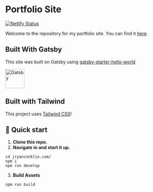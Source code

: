 # Portfolio Site

[![Netlify Status](https://api.netlify.com/api/v1/badges/ac72be0b-00f8-4a62-8508-1363306e750e/deploy-status)](https://app.netlify.com/sites/pensive-poincare-27584d/deploys)

Welcome to the repository for my portfolio site. You can find it [here](http://jryanconklin.com).

## Built With Gatsby

This site was built on Gatsby using [gatsby-starter-hello-world](https://github.com/gatsbyjs/gatsby-starter-hello-world)

<a href="https://www.gatsbyjs.org">
<img alt="Gatsby" src="https://www.gatsbyjs.org/monogram.svg" width="60" />
</a>

## Built with Tailwind

This project uses [Tailwind CSS](https://tailwindcss.com/)!

## 🚀 Quick start

1. **Clone this repo.**
2. **Navigate in and start it up.**

```shell
cd jryanconklin.com/
npm i
npm run develop
```

3. **Build Assets**

```shell
npm run build
```
